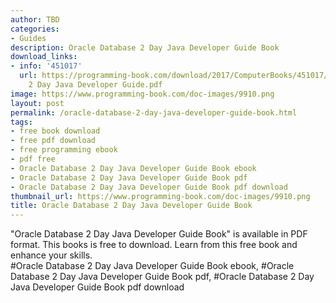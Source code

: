 ```yaml
---
author: TBD
categories:
- Guides
description: Oracle Database 2 Day Java Developer Guide Book
download_links:
- info: '451017'
  url: https://programming-book.com/download/2017/ComputerBooks/451017/Oracle Database
    2 Day Java Developer Guide.pdf
image: https://www.programming-book.com/doc-images/9910.png
layout: post
permalink: /oracle-database-2-day-java-developer-guide-book.html
tags:
- free book download
- free pdf download
- free programming ebook
- pdf free
- Oracle Database 2 Day Java Developer Guide Book ebook
- Oracle Database 2 Day Java Developer Guide Book pdf
- Oracle Database 2 Day Java Developer Guide Book pdf download
thumbnail_url: https://www.programming-book.com/doc-images/9910.png
title: Oracle Database 2 Day Java Developer Guide Book
---
```


 
<div class="item-desc text-justify">
  "Oracle Database 2 Day Java Developer Guide Book" is available in PDF format. This books is free to download. Learn from this free book and enhance your skills.
  <br>
  #Oracle Database 2 Day Java Developer Guide Book ebook, #Oracle Database 2 Day Java Developer Guide Book pdf, #Oracle Database 2 Day Java Developer Guide Book pdf download
</div>